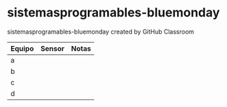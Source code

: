 # sistemasprogramables-bluemonday
sistemasprogramables-bluemonday created by GitHub Classroom






| Equipo | Sensor | Notas |
|-------------|----------------|--------------|
| a        |                |              |
| b           |                |              |
| c           |                |              |
| d           |                |              |
